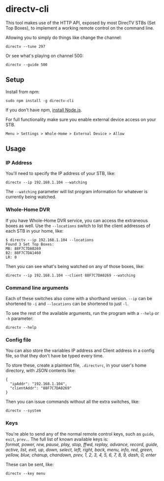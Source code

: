 directv-cli
===========

This tool makes use of the HTTP API, exposed by most DirecTV STBs (Set Top Boxes), to implement a working remote control on the command line.

Allowing you to simply do things like change the channel:

    directv --tune 297

Or see what's playing on channel 500:

    directv --guide 500

Setup
-----

Install from npm:

    sudo npm install -g directv-cli

If you don't have npm, [install Node.js](https://github.com/joyent/node/wiki/installing-node.js-via-package-manager).

For full functionality make sure you enable external device access on your STB.

    Menu > Settings > Whole-Home > External Device > Allow

Usage
-----

### IP Address

You'll need to specify the IP address of your STB, like:

    directv --ip 192.168.1.104 --watching

The `--watching` parameter will list program information for whatever is currently being watched.

### Whole-Home DVR

If you have Whole-Home DVR service, you can access the extraneous boxes as well. Use the `--locations` switch to list the client addresses of each STB in your home, like:

    $ directv --ip 192.168.1.104 --locations
    Found 3 Set Top Boxes:
    MB: 88F7C7DA0269
    B2: 88F7C7DA1460
    LR: 0

Then you can see what's being watched on any of those boxes, like:

    directv --ip 192.168.1.104 --client 88F7C7DA0269 --watching

### Command line arguments

Each of these switches also come with a shorthand version. `--ip` can be shortened to `-i` and `--locations` can be shortened to just `-l`.

To see the rest of the available arguments, run the program with a `--help` or `-h` parameter:

    directv --help

### Config file

You can also store the variables IP address and Client address in a config file, so that they don't have be typed every time.

To store these, create a plaintext file, `.directvrc`, in your user's home directory, with JSON contents like:

    {
      "ipAddr": "192.168.1.104",
      "clientAddr": "88F7C7DA0269"
    }

Then you can issue commands without all the extra switches, like:

    directv --system

### Keys

You're able to send any of the normal remote control keys, such as `guide`, `exit`, `prev`... The full list of known available keys is:
<br>*format, power, rew, pause, play, stop, ffwd, replay, advance, record, guide, active, list, exit, up, down, select, left, right, back, menu, info, red, green, yellow, blue, chanup, chandown, prev, 1, 2, 3, 4, 5, 6, 7, 8, 9, dash, 0, enter*

These can be sent, like:

    directv --key menu
